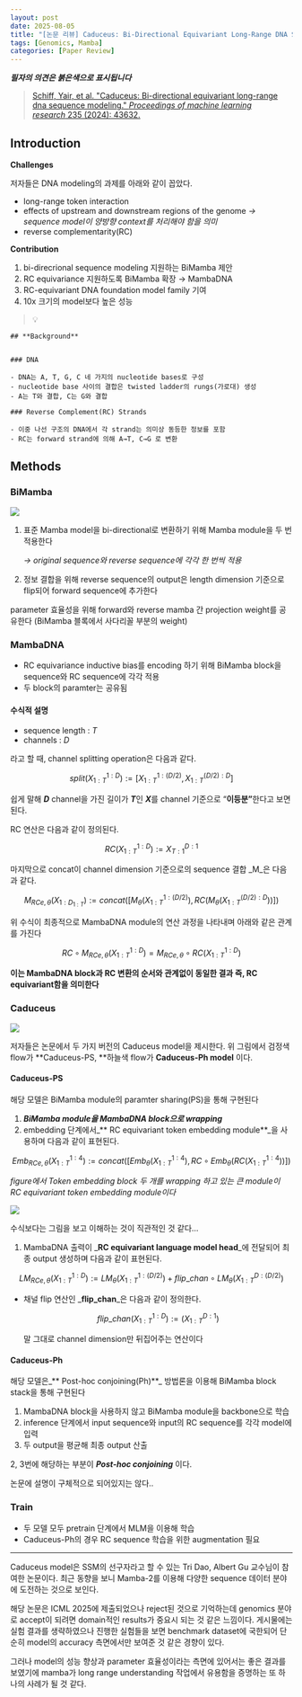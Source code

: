 ```yaml
---
layout: post
date: 2025-08-05
title: "[논문 리뷰] Caduceus: Bi-Directional Equivariant Long-Range DNA Sequence Modeling"
tags: [Genomics, Mamba]
categories: [Paper Review]
---
```


<span class="notion-red">_**필자의 의견은 붉은색으로 표시됩니다**_</span>


> [Schiff, Yair, et al. "Caduceus: Bi-directional equivariant long-range dna sequence modeling." ](https://pmc.ncbi.nlm.nih.gov/articles/PMC12189541/)[_Proceedings of machine learning research_](https://pmc.ncbi.nlm.nih.gov/articles/PMC12189541/)[ 235 (2024): 43632.](https://pmc.ncbi.nlm.nih.gov/articles/PMC12189541/)



## Introduction


**Challenges**


저자들은 DNA modeling의 과제를 아래와 같이 꼽았다.

- long-range token interaction
- effects of upstream and downstream regions of the genome 
_→ sequence model이 양방향 context를 처리해야 함을 의미_
- reverse complementarity(RC)

**Contribution**

1. bi-direcrional sequence modeling 지원하는 BiMamba 제안
1. RC equivariance 지원하도록 BiMamba 확장 → MambaDNA
1. RC-equivariant DNA foundation model family 기여
1. 10x 크기의 model보다 높은 성능

> 💡 


	## **Background**


	### DNA

	- DNA는 A, T, G, C 네 가지의 nucleotide bases로 구성
	- nucleotide base 사이의 결합은 twisted ladder의 rungs(가로대) 생성
	- A는 T와 결합, C는 G와 결합

	### Reverse Complement(RC) Strands

	- 이중 나선 구조의 DNA에서 각 strand는 의미상 동등한 정보를 포함
	- RC는 forward strand에 의해 A→T, C→G 로 변환


## Methods



### BiMamba


![](https://prod-files-secure.s3.us-west-2.amazonaws.com/542b861c-36a8-4051-84e5-8804b6728dba/2c247d59-7815-4980-99f0-8f0d21f445a7/image.png?X-Amz-Algorithm=AWS4-HMAC-SHA256&X-Amz-Content-Sha256=UNSIGNED-PAYLOAD&X-Amz-Credential=ASIAZI2LB4664EMP4SJL%2F20251004%2Fus-west-2%2Fs3%2Faws4_request&X-Amz-Date=20251004T040102Z&X-Amz-Expires=3600&X-Amz-Security-Token=IQoJb3JpZ2luX2VjELv%2F%2F%2F%2F%2F%2F%2F%2F%2F%2FwEaCXVzLXdlc3QtMiJHMEUCIG1nB85B%2F%2FJ4SDgEa%2F8150ynWi3yrNrR187u%2FZ%2B%2BFTs0AiEAzG9aOSU5%2FfuGBf6NJsfHu86DZLKeGph%2FhuT2OAu8sA0q%2FwMIVBAAGgw2Mzc0MjMxODM4MDUiDAKlaI3DSgYZFNohSircA8L50b9KslhrBw4FmodgRhwJy6tvzt3QVSBXaOB5IZ4M6x922Ii7ggha1nhHCDnP587cCumTBxF1OGomNv7vbp3YPx3pF%2Bc34kOBQYx0tAHZFC7EcTqYbSmbC5n17qihY41MW3THuwgDdt9JpWol5XCMNzPy%2FAkd3WKu3yXBPrzNX9wmcfdiLEIV42NSdJKg8XN6qop5%2FNlr2991BJN%2B1xszI0XWIdBWsl5ldwrDH3ytULdkMTtqIZm6iUuzTW4uGV1VM9mcEL3voUC84PphKvgI6CyUKTH%2BTqt4eaqMkd04MURaOgRfAVlEuZi13oTlAG34lU3vhVCIDvgjUIIMvZ4yExymWEGr4yOkj%2F%2Fzx0OT%2BxFeTxrpBOgNkgp1V3q5WV7xdeJi4tU2A2wMg3SMkPkvAZh1pzBk5EnapP5UWwMtb5RFc2%2BZsDPd115tgmkbQ%2BvB3s2M0wmhf4GgN7vHFGRB1nvJrtv5ZJlzDkUMbQYw%2BZjiqg0FzW5pUciBy7S94tdChYsQAZhmsfvBWN9rpkRnAT4rFgB1LbvUTSfgbCehcF7v%2FCAhXWDs2gNxVOo69z7Gw3XNnCrW3Xk1s6qKzfLhAFjKLqWt1RWMcYM0Nlbe%2BzW1U1Wfqz26nWblMLCggscGOqUBMrUoNJKB3C6y1bekwojrtTohDrVGkVPOz2mmav13d30I46CBR5FzhMsIyUpdrAcTgrr0Sz6gNGnH4Vs4ks7K32buHZb3p3lqJr7%2FzG1HwBzThj6xpVQjMpnqkTVTI1Cn%2FA%2BURqdIY931tWBDPZAf%2BrQyNDheFjSipzVyhuU8xDHYVu2mzql4%2FBL9g1w%2BNn%2FdXkT41RcO8x8ocmDd9oQDOuBeIMNV&X-Amz-Signature=1be68538c53cd81b5f842a0db1620f22414fb63fda7cff549692bd4674758bc4&X-Amz-SignedHeaders=host&x-amz-checksum-mode=ENABLED&x-id=GetObject)

1. 표준 Mamba model을 bi-directional로 변환하기 위해 Mamba module을 두 번 적용한다

	_→ original sequence와 reverse sequence에 각각 한 번씩 적용_

1. 정보 결합을 위해 reverse sequence의 output은 length dimension 기준으로 flip되어 forward sequence에 추가한다

parameter 효율성을 위해 forward와 reverse mamba 간 projection weight를 공유한다 (BiMamba 블록에서 사다리꼴 부분의 weight)



### MambaDNA

- RC equivariance inductive bias를 encoding 하기 위해 BiMamba block을 sequence와 RC sequence에 각각 적용
- 두 block의 paramter는 공유됨


#### 수식적 설명

- sequence length : _T_
- channels : _D_

라고 할 때,  channel splitting operation은 다음과 같다.


$$
split(X^{1:D}_{1:T}):=[X^{1:(D/2)}_{1:T},X^{(D/2):D}_{1:T}]
$$


<span class="notion-red">쉽게 말해 </span><span class="notion-red">_**D**_</span><span class="notion-red"> channel을 가진 길이가 </span><span class="notion-red">_**T**_</span><span class="notion-red">인 </span><span class="notion-red">_**X**_</span><span class="notion-red">를 channel 기준으로 “</span><span class="notion-red">**이등분”**</span><span class="notion-red">한다고 보면 된다.</span>


RC 연산은 다음과 같이 정의된다.


$$
RC(X^{1:D}_{1:T}):=X^{D:1}_{T:1}
$$


마지막으로 concat이 channel dimension 기준으로의 sequence 결합 _M_은 다음과 같다.


$$
M_{RCe,\theta}(X_{1:D_{1:T}}):=concat([M_{\theta}(X^{1:(D/2)}_{1:T}),RC(M_{\theta}(X^{(D/2):D}_{1:T}))])
$$


위 수식이 최종적으로 MambaDNA module의 연산 과정을 나타내며 아래와 같은 관계를 가진다


$$
RC\circ M_{RCe,\theta}(X^{1:D}_{1:T}) = M_{RCe,\theta} \circ RC(X^{1:D}_{1:T})
$$


**이는 MambaDNA block과 RC 변환의 순서와 관계없이 동일한 결과 즉, RC equivariant함을 의미한다**



### Caduceus


![](https://prod-files-secure.s3.us-west-2.amazonaws.com/542b861c-36a8-4051-84e5-8804b6728dba/f94a60d7-8145-473b-aef9-7c68d3ec604a/image.png?X-Amz-Algorithm=AWS4-HMAC-SHA256&X-Amz-Content-Sha256=UNSIGNED-PAYLOAD&X-Amz-Credential=ASIAZI2LB4664EMP4SJL%2F20251004%2Fus-west-2%2Fs3%2Faws4_request&X-Amz-Date=20251004T040102Z&X-Amz-Expires=3600&X-Amz-Security-Token=IQoJb3JpZ2luX2VjELv%2F%2F%2F%2F%2F%2F%2F%2F%2F%2FwEaCXVzLXdlc3QtMiJHMEUCIG1nB85B%2F%2FJ4SDgEa%2F8150ynWi3yrNrR187u%2FZ%2B%2BFTs0AiEAzG9aOSU5%2FfuGBf6NJsfHu86DZLKeGph%2FhuT2OAu8sA0q%2FwMIVBAAGgw2Mzc0MjMxODM4MDUiDAKlaI3DSgYZFNohSircA8L50b9KslhrBw4FmodgRhwJy6tvzt3QVSBXaOB5IZ4M6x922Ii7ggha1nhHCDnP587cCumTBxF1OGomNv7vbp3YPx3pF%2Bc34kOBQYx0tAHZFC7EcTqYbSmbC5n17qihY41MW3THuwgDdt9JpWol5XCMNzPy%2FAkd3WKu3yXBPrzNX9wmcfdiLEIV42NSdJKg8XN6qop5%2FNlr2991BJN%2B1xszI0XWIdBWsl5ldwrDH3ytULdkMTtqIZm6iUuzTW4uGV1VM9mcEL3voUC84PphKvgI6CyUKTH%2BTqt4eaqMkd04MURaOgRfAVlEuZi13oTlAG34lU3vhVCIDvgjUIIMvZ4yExymWEGr4yOkj%2F%2Fzx0OT%2BxFeTxrpBOgNkgp1V3q5WV7xdeJi4tU2A2wMg3SMkPkvAZh1pzBk5EnapP5UWwMtb5RFc2%2BZsDPd115tgmkbQ%2BvB3s2M0wmhf4GgN7vHFGRB1nvJrtv5ZJlzDkUMbQYw%2BZjiqg0FzW5pUciBy7S94tdChYsQAZhmsfvBWN9rpkRnAT4rFgB1LbvUTSfgbCehcF7v%2FCAhXWDs2gNxVOo69z7Gw3XNnCrW3Xk1s6qKzfLhAFjKLqWt1RWMcYM0Nlbe%2BzW1U1Wfqz26nWblMLCggscGOqUBMrUoNJKB3C6y1bekwojrtTohDrVGkVPOz2mmav13d30I46CBR5FzhMsIyUpdrAcTgrr0Sz6gNGnH4Vs4ks7K32buHZb3p3lqJr7%2FzG1HwBzThj6xpVQjMpnqkTVTI1Cn%2FA%2BURqdIY931tWBDPZAf%2BrQyNDheFjSipzVyhuU8xDHYVu2mzql4%2FBL9g1w%2BNn%2FdXkT41RcO8x8ocmDd9oQDOuBeIMNV&X-Amz-Signature=b8b327b6b584c7d0b5cee4a5a0ecd3f69c92f65d5995a56dfa911d9817195b97&X-Amz-SignedHeaders=host&x-amz-checksum-mode=ENABLED&x-id=GetObject)


저자들은 논문에서 두 가지 버전의 Caduceus model을 제시한다. 위 그림에서 검정색 flow가 **Caduceus-PS, **하늘색 flow가 **Caduceus-Ph model** 이다.



#### Caduceus-PS


해당 모델은 BiMamba module의 paramter sharing(PS)을 통해 구현된다

1. _**BiMamba module을 MambaDNA block으로 wrapping**_
1. embedding 단계에서_** RC equivariant token embedding module**_을 사용하며 다음과 같이 표현된다.

$$
Emb_{RCe,\theta}(X^{1:4}_{1:T}):=concat([Emb_{\theta}(X^{1:4}_{1:T}),RC \circ Emb_{\theta}(RC(X^{1:4}_{1:T}))])
$$


_figure에서 Token embedding block 두 개를 wrapping 하고 있는 큰 module이 RC equivariant token embedding module이다_


![](https://prod-files-secure.s3.us-west-2.amazonaws.com/542b861c-36a8-4051-84e5-8804b6728dba/b175e4da-71eb-4e91-8c23-a06dabe673c9/image.png?X-Amz-Algorithm=AWS4-HMAC-SHA256&X-Amz-Content-Sha256=UNSIGNED-PAYLOAD&X-Amz-Credential=ASIAZI2LB4664EMP4SJL%2F20251004%2Fus-west-2%2Fs3%2Faws4_request&X-Amz-Date=20251004T040103Z&X-Amz-Expires=3600&X-Amz-Security-Token=IQoJb3JpZ2luX2VjELv%2F%2F%2F%2F%2F%2F%2F%2F%2F%2FwEaCXVzLXdlc3QtMiJHMEUCIG1nB85B%2F%2FJ4SDgEa%2F8150ynWi3yrNrR187u%2FZ%2B%2BFTs0AiEAzG9aOSU5%2FfuGBf6NJsfHu86DZLKeGph%2FhuT2OAu8sA0q%2FwMIVBAAGgw2Mzc0MjMxODM4MDUiDAKlaI3DSgYZFNohSircA8L50b9KslhrBw4FmodgRhwJy6tvzt3QVSBXaOB5IZ4M6x922Ii7ggha1nhHCDnP587cCumTBxF1OGomNv7vbp3YPx3pF%2Bc34kOBQYx0tAHZFC7EcTqYbSmbC5n17qihY41MW3THuwgDdt9JpWol5XCMNzPy%2FAkd3WKu3yXBPrzNX9wmcfdiLEIV42NSdJKg8XN6qop5%2FNlr2991BJN%2B1xszI0XWIdBWsl5ldwrDH3ytULdkMTtqIZm6iUuzTW4uGV1VM9mcEL3voUC84PphKvgI6CyUKTH%2BTqt4eaqMkd04MURaOgRfAVlEuZi13oTlAG34lU3vhVCIDvgjUIIMvZ4yExymWEGr4yOkj%2F%2Fzx0OT%2BxFeTxrpBOgNkgp1V3q5WV7xdeJi4tU2A2wMg3SMkPkvAZh1pzBk5EnapP5UWwMtb5RFc2%2BZsDPd115tgmkbQ%2BvB3s2M0wmhf4GgN7vHFGRB1nvJrtv5ZJlzDkUMbQYw%2BZjiqg0FzW5pUciBy7S94tdChYsQAZhmsfvBWN9rpkRnAT4rFgB1LbvUTSfgbCehcF7v%2FCAhXWDs2gNxVOo69z7Gw3XNnCrW3Xk1s6qKzfLhAFjKLqWt1RWMcYM0Nlbe%2BzW1U1Wfqz26nWblMLCggscGOqUBMrUoNJKB3C6y1bekwojrtTohDrVGkVPOz2mmav13d30I46CBR5FzhMsIyUpdrAcTgrr0Sz6gNGnH4Vs4ks7K32buHZb3p3lqJr7%2FzG1HwBzThj6xpVQjMpnqkTVTI1Cn%2FA%2BURqdIY931tWBDPZAf%2BrQyNDheFjSipzVyhuU8xDHYVu2mzql4%2FBL9g1w%2BNn%2FdXkT41RcO8x8ocmDd9oQDOuBeIMNV&X-Amz-Signature=be494a15f8071bb843c2c3ef8ae1844640b28969e222b3c3681251bf8b39f625&X-Amz-SignedHeaders=host&x-amz-checksum-mode=ENABLED&x-id=GetObject)


<span class="notion-red">수식보다는 그림을 보고 이해하는 것이 직관적인 것 같다…</span>

1. MambaDNA 출력이 _**RC equivariant language model head**_에 전달되어 최종 output 생성하며 다음과 같이 표현된다.

$$
LM_{RCe,\theta}(X^{1:D}_{1:T}):= LM_{\theta}(X^{1:(D/2)}_{1:T})+flip\_chan\circ LM_{\theta}(X^{D:(D/2)}_{1:T})
$$

- 채널 flip 연산인 _**flip\_chan**_은 다음과 같이 정의한다.

	$$
	flip\_chan(X^{1:D}_{1:T}):=(X^{D:1}_{1:T})
	$$


	말 그대로 channel dimension만 뒤집어주는 연산이다



#### Caduceus-Ph


해당 모델은_** Post-hoc conjoining(Ph)**_ 방법론을 이용해 BiMamba block stack을 통해 구현된다

1. MambaDNA block을 사용하지 않고 BiMamba module을 backbone으로 학습
1. inference 단계에서 input sequence와 input의 RC sequence를 각각 model에 입력
1. 두 output을 평균해 최종 output 산출

2, 3번에 해당하는 부분이 _**Post-hoc conjoining**_ 이다.


<span class="notion-red">논문에 설명이 구체적으로 되어있지는 않다..</span>



### Train

- 두 모델 모두 pretrain 단계에서 MLM을 이용해 학습
- Caduceus-Ph의 경우 RC sequence 학습을 위한 augmentation 필요

---


<span class="notion-red">Caduceus model은 SSM의 선구자라고 할 수 있는 Tri Dao, Albert Gu 교수님이 참여한 논문이다. 최근 동향을 보니 Mamba-2를 이용해 다양한 sequence 데이터 분야에 도전하는 것으로 보인다.</span>


<span class="notion-red">해당 논문은 ICML 2025에 제출되었으나 reject된 것으로 기억하는데 genomics 분야로 accept이 되려면 domain적인 results가 중요시 되는 것 같은 느낌이다. 게시물에는 실험 결과를 생략하였으나 진행한 실험들을 보면 benchmark dataset에 국한되어 단순히 model의 accuracy 측면에서만 보여준 것 같은 경향이 있다.</span>


<span class="notion-red">그러나 model의 성능 향상과 parameter 효율성이라는 측면에 있어서는 좋은 결과를 보였기에 mamba가 long range understanding 작업에서 유용함을 증명하는 또 하나의 사례가 될 것 같다.</span>

